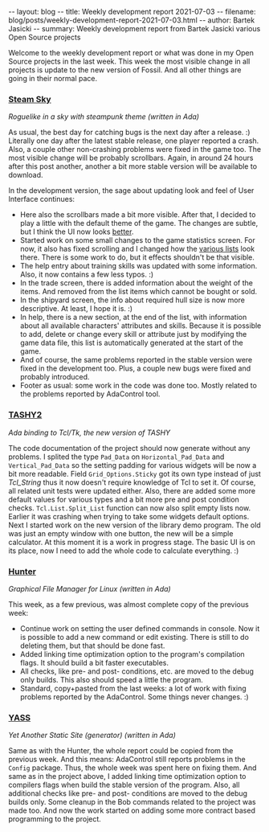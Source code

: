 -- layout: blog
-- title: Weekly development report 2021-07-03
-- filename: blog/posts/weekly-development-report-2021-07-03.html
-- author: Bartek Jasicki
-- summary: Weekly development report from Bartek Jasicki various Open Source projects

Welcome to the weekly development report or what was done in my Open Source
projects in the last week. This week the most visible change in all projects is
update to the new version of Fossil. And all other things are going in their
normal pace.

### [Steam Sky](https://www.laeran.pl/repositories/steamsky)

*Roguelike in a sky with steampunk theme (written in Ada)*

As usual, the best day for catching bugs is the next day after a release. :)
Literally one day after the latest stable release, one player reported a
crash. Also, a couple other non-crashing problems were fixed in the game
too. The most visible change will be probably scrollbars. Again, in around
24 hours after this post another, another a bit more stable version will be
available to download.

In the development version, the sage about updating look and feel of User
Interface continues:

* Here also the scrollbars made a bit more visible. After that, I decided
  to play a little with the default theme of the game. The changes are subtle,
  but I think the UI now looks [better](https://imgur.com/Y8QqVwy).
* Started work on some small changes to the game statistics screen. For now,
  it also has fixed scrolling and I changed how the [various lists](https://imgur.com/cBBf3HQ)
  look there. There is some work to do, but it effects shouldn't be that visible.
* The help entry about training skills was updated with some information.
  Also, it now contains a few less typos. :)
* In the trade screen, there is added information about the weight of the items.
  And removed from the list items which cannot be bought or sold.
* In the shipyard screen, the info about required hull size is now more
  descriptive. At least, I hope it is. :)
* In help, there is a new section, at the end of the list, with information
  about all available characters' attributes and skills. Because it is
  possible to add, delete or change every skill or attribute just by modifying
  the game data file, this list is automatically generated at the start of the
  game.
* And of course, the same problems reported in the stable version were fixed
  in the development too. Plus, a couple new bugs were fixed and probably
  introduced.
* Footer as usual: some work in the code was done too. Mostly related to the
  problems reported by AdaControl tool.

### [TASHY2](https://www.laeran.pl/repositories/tashy2)

*Ada binding to Tcl/Tk, the new version of TASHY*

The code documentation of the project should now generate without any problems.
I splited the type `Pad_Data` on `Horizontal_Pad_Data` and `Vertical_Pad_Data`
so the setting padding for various widgets will be now a bit more readable.
Field `Grid_Options.Sticky` got its own type instead of just *Tcl_String* thus
it now doesn't require knowledge of Tcl to set it. Of course, all related unit
tests were updated either. Also, there are added some more default values for
various types and a bit more pre and post condition checks.
`Tcl.List.Split_List` function can now also split empty lists now. Earlier it
was crashing when trying to take some widgets default options. Next I started
work on the new version of the library demo program. The old was just an empty
window with one button, the new will be a simple calculator. At this moment it
is a work in progress stage. The basic UI is on its place, now I need to add
the whole code to calculate everything. :)

### [Hunter](https://www.laeran.pl/repositories/hunter)

*Graphical File Manager for Linux (written in Ada)*

This week, as a few previous, was almost complete copy of the previous week:

* Continue work on setting the user defined commands in console. Now it is
  possible to add a new command or edit existing. There is still to do deleting
  them, but that should be done fast.
* Added linking time optimization option to the program's compilation flags.
  It should build a bit faster executables.
* All checks, like pre- and post- conditions, etc. are moved to the debug only
  builds. This also should speed a little the program.
* Standard, copy+pasted from the last weeks: a lot of work with fixing problems
  reported by the AdaControl. Some things never changes. :)

### [YASS](https://www.laeran.pl/repositories/yass)

*Yet Another Static Site (generator) (written in Ada)*

Same as with the Hunter, the whole report could be copied from the previous
week. And this means: AdaControl still reports problems in the `Config` package.
Thus, the whole week was spent here on fixing them. And same as in the project
above, I added linking time optimization option to compilers flags when build
the stable version of the program. Also, all additional checks like pre- and
post- conditions are moved to the debug builds only. Some cleanup in the Bob
commands related to the project was made too. And now the work started on
adding some more contract based programming to the project.
